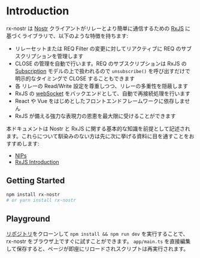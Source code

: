 # Introduction

rx-nostr は [Nostr](https://nostr.com/) クライアントがリレーとより簡単に通信するための [RxJS](https://rxjs.dev/) に基づくライブラリで、以下のような特徴を持ちます:

- リレーセットまたは REQ Filter の変更に対してリアクティブに REQ のサブスクリプションを管理します
- CLOSE の管理を自動で行います。REQ のサブスクリプションは RxJS の [Subscription](https://rxjs.dev/guide/subscription) モデルの上で扱われるので `unsubscribe()` を呼び出すだけで明示的なタイミングで CLOSE することもできます
- 各 リレーの Read/Write 設定を尊重しつつ、リレーの多重性を隠蔽します
- RxJS の [webSocket](https://rxjs.dev/api/webSocket/webSocket) をバックエンドとして、自動で再接続処理を行います
- React や Vue をはじめとしたフロントエンドフレームワークに依存しません
- RxJS が備える強力な表現力の恩恵を最大限に受けることができます

本ドキュメントは Nostr と RxJS に関する基本的な知識を前提として記述されます。これらについて馴染みのない方は先に次に挙げる資料に目を通すことをおすすめします:

- [NIPs](https://github.com/nostr-protocol/nips)
- [RxJS Introduction](https://rxjs.dev/guide/overview)

## Getting Started

```sh
npm install rx-nostr
# or yarn install rx-nostr
```

## Playground

[リポジトリ](https://github.com/penpenpng/rx-nostr)をクローンして `npm install && npm run dev` を実行することで、 rx-nostr をブラウザ上ですぐに試すことができます。
`app/main.ts` を直接編集して保存すると、ページが即座にリロードされスクリプトは再実行されます。
